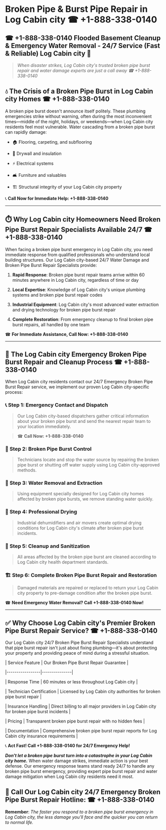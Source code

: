 # Broken Pipe & Burst Pipe Repair in Log Cabin city ☎ +1-888-338-0140  
## ☎ +1-888-338-0140 Flooded Basement Cleanup & Emergency Water Removal - 24/7 Service (Fast & Reliable) Log Cabin city 🚨  

> *When disaster strikes, Log Cabin city's trusted broken pipe burst repair and water damage experts are just a call away ☎ +1-888-338-0140*  

## 💧 The Crisis of a Broken Pipe Burst in Log Cabin city Homes ☎ +1-888-338-0140  

A broken pipe burst doesn't announce itself politely. These plumbing emergencies strike without warning, often during the most inconvenient times—middle of the night, holidays, or weekends—when Log Cabin city residents feel most vulnerable. Water cascading from a broken pipe burst can rapidly damage:  

* 🏠 Flooring, carpeting, and subflooring  
* 🧱 Drywall and insulation  
* ⚡ Electrical systems  
* 🛋️ Furniture and valuables  
* 🏗️ Structural integrity of your Log Cabin city property  

📞 **Call Now for Immediate Help: +1-888-338-0140**  

---  

## ⏱️ Why Log Cabin city Homeowners Need Broken Pipe Burst Repair Specialists Available 24/7 ☎ +1-888-338-0140  

When facing a broken pipe burst emergency in Log Cabin city, you need immediate response from qualified professionals who understand local building structures. Our Log Cabin city-based 24/7 Water Damage and Broken Pipe Burst Repair Specialists provide:  

1. **Rapid Response**: Broken pipe burst repair teams arrive within 60 minutes anywhere in Log Cabin city, regardless of time or day  
2. **Local Expertise**: Knowledge of Log Cabin city's unique plumbing systems and broken pipe burst repair codes  
3. **Industrial Equipment**: Log Cabin city's most advanced water extraction and drying technology for broken pipe burst repair  
4. **Complete Restoration**: From emergency cleanup to final broken pipe burst repairs, all handled by one team  

☎ **For Immediate Assistance, Call Now: +1-888-338-0140**  

---  

## 🔧 The Log Cabin city Emergency Broken Pipe Burst Repair and Cleanup Process ☎ +1-888-338-0140  

When Log Cabin city residents contact our 24/7 Emergency Broken Pipe Burst Repair service, we implement our proven Log Cabin city-specific process:  

### 📞 Step 1: Emergency Contact and Dispatch  
> Our Log Cabin city-based dispatchers gather critical information about your broken pipe burst and send the nearest repair team to your location immediately.  
> ☎ **Call Now: +1-888-338-0140**  

### 🚿 Step 2: Broken Pipe Burst Control  
> Technicians locate and stop the water source by repairing the broken pipe burst or shutting off water supply using Log Cabin city-approved methods.  

### 🌊 Step 3: Water Removal and Extraction  
> Using equipment specially designed for Log Cabin city homes affected by broken pipe bursts, we remove standing water quickly.  

### 💨 Step 4: Professional Drying  
> Industrial dehumidifiers and air movers create optimal drying conditions for Log Cabin city's climate after broken pipe burst incidents.  

### 🧼 Step 5: Cleanup and Sanitization  
> All areas affected by the broken pipe burst are cleaned according to Log Cabin city health department standards.  

### 🏗️ Step 6: Complete Broken Pipe Burst Repair and Restoration  
> Damaged materials are repaired or replaced to return your Log Cabin city property to pre-damage condition after the broken pipe burst.  

☎ **Need Emergency Water Removal? Call +1-888-338-0140 Now!**  

---  

## ✅ Why Choose Log Cabin city's Premier Broken Pipe Burst Repair Service? ☎ +1-888-338-0140  

Our Log Cabin city 24/7 Broken Pipe Burst Repair Specialists understand that pipe burst repair isn't just about fixing plumbing—it's about protecting your property and providing peace of mind during a stressful situation.  

| Service Feature | Our Broken Pipe Burst Repair Guarantee |  
|-----------------|---------------|  
| Response Time | 60 minutes or less throughout Log Cabin city |  
| Technician Certification | Licensed by Log Cabin city authorities for broken pipe burst repair |  
| Insurance Handling | Direct billing to all major providers in Log Cabin city for broken pipe burst incidents |  
| Pricing | Transparent broken pipe burst repair with no hidden fees |  
| Documentation | Comprehensive broken pipe burst repair reports for Log Cabin city insurance requirements |  

📞 **Act Fast! Call +1-888-338-0140 for 24/7 Emergency Help!**  

***Don't let a broken pipe burst turn into a catastrophe in your Log Cabin city home.*** When water damage strikes, immediate action is your best defense. Our emergency response teams stand ready 24/7 to handle any broken pipe burst emergency, providing expert pipe burst repair and water damage mitigation when Log Cabin city residents need it most.  

## 📱 Call Our Log Cabin city 24/7 Emergency Broken Pipe Burst Repair Hotline: ☎ +1-888-338-0140  

**Remember**: *The faster you respond to a broken pipe burst emergency in Log Cabin city, the less damage you'll face and the quicker you can return to normal life.*
